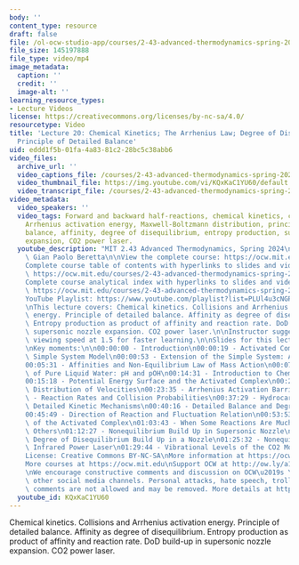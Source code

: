 ```yaml
---
body: ''
content_type: resource
draft: false
file: /ol-ocw-studio-app/courses/2-43-advanced-thermodynamics-spring-2024/ocw_243_lecture20_2024apr19_360p_16_9.mp4
file_size: 145197888
file_type: video/mp4
image_metadata:
  caption: ''
  credit: ''
  image-alt: ''
learning_resource_types:
- Lecture Videos
license: https://creativecommons.org/licenses/by-nc-sa/4.0/
resourcetype: Video
title: 'Lecture 20: Chemical Kinetics; The Arrhenius Law; Degree of Disequilibrium;
  Principle of Detailed Balance'
uid: eddd1f5b-01fa-4a83-81c2-28bc5c38abb6
video_files:
  archive_url: ''
  video_captions_file: /courses/2-43-advanced-thermodynamics-spring-2024/1Xqe0yq0ljNp9alR7RbkUCdZvAHhfQt7T_transcript.webvtt
  video_thumbnail_file: https://img.youtube.com/vi/KQxKaC1YU60/default.jpg
  video_transcript_file: /courses/2-43-advanced-thermodynamics-spring-2024/1Xqe0yq0ljNp9alR7RbkUCdZvAHhfQt7T_transcript.pdf
video_metadata:
  video_speakers: ''
  video_tags: Forward and backward half-reactions, chemical kinetics, collisions,
    Arrhenius activation energy, Maxwell-Boltzmann distribution, principle of detailed
    balance, affinity, degree of disequilibrium, entropy production, supersonic nozzle
    expansion, CO2 power laser.
  youtube_description: "MIT 2.43 Advanced Thermodynamics, Spring 2024\nInstructor:\
    \ Gian Paolo Beretta\n\nView the complete course: https://ocw.mit.edu/courses/2-43-advanced-thermodynamics-spring-2024/\n\
    Complete course table of contents with hyperlinks to slides and video timestamps:\
    \ https://ocw.mit.edu/courses/2-43-advanced-thermodynamics-spring-2024/resources/mit2_43_s24_toc_slides_pdf/\n\
    Complete course analytical index with hyperlinks to slides and video timestamps:\
    \ https://ocw.mit.edu/courses/2-43-advanced-thermodynamics-spring-2024/resources/mit2_43_s24_index_slides_pdf/\n\
    YouTube Playlist: https://www.youtube.com/playlist?list=PLUl4u3cNGP6309d0oJDiVo1CvxUQXJ2il\n\
    \nThis lecture covers: Chemical kinetics. Collisions and Arrhenius activation\
    \ energy. Principle of detailed balance. Affinity as degree of disequilibrium.\
    \ Entropy production as product of affinity and reaction rate. DoD build-up in\
    \ supersonic nozzle expansion. CO2 power laser.\n\nInstructor suggests to set\
    \ viewing speed at 1.5 for faster learning.\n\nSlides for this lecture: https://ocw.mit.edu/courses/2-43-advanced-thermodynamics-spring-2024/resources/mit2_43_s24_lec20_pdf/\n\
    \nKey moments:\n\n00:00:00 - Introduction\n00:00:19 - Activated Complex in the\
    \ Simple System Model\n00:00:53 - Extension of the Simple System: Assumptions\n\
    00:05:31 - Affinities and Non-Equilibrium Law of Mass Action\n00:07:28 - Self-Ionization\
    \ of Pure Liquid Water: pH and pOH\n00:14:31 - Introduction to Chemical Kinetics\n\
    00:15:18 - Potential Energy Surface and the Activated Complex\n00:21:03 - Maxwell-Boltzmann\
    \ Distribution of Velocities\n00:23:35 - Arrhenius Activation Barrier\n00:28:03\
    \ - Reaction Rates and Collision Probabilities\n00:37:29 - Hydrocarbon Oxidation:\
    \ Detailed Kinetic Mechanisms\n00:40:16 - Detailed Balance and Degree of Disequilibrium\n\
    00:45:49 - Direction of Reaction and Fluctuation Relation\n00:53:53 - Half-Equilibrium\
    \ of the Activated Complex\n01:03:43 - When Some Reactions Are Much Faster than\
    \ Others\n01:12:27 - Nonequilibrium Build Up in Supersonic Nozzle\n01:17:17 -\
    \ Degree of Disequilibrium Build Up in a Nozzle\n01:25:32 - Nonequilibrium Gasdynamic\
    \ Infrared Power Laser\n01:29:44 - Vibrational Levels of the CO2 Molecule\n\n\
    License: Creative Commons BY-NC-SA\nMore information at https://ocw.mit.edu/terms\n\
    More courses at https://ocw.mit.edu\nSupport OCW at http://ow.ly/a1If50zVRlQ\n\
    \nWe encourage constructive comments and discussion on OCW\u2019s YouTube and\
    \ other social media channels. Personal attacks, hate speech, trolling, and inappropriate\
    \ comments are not allowed and may be removed. More details at https://ocw.mit.edu/comments."
  youtube_id: KQxKaC1YU60
---
```

Chemical kinetics. Collisions and Arrhenius activation energy. Principle of detailed balance. Affinity as degree of disequilibrium. Entropy production as product of affinity and reaction rate. DoD build-up in supersonic nozzle expansion. CO2 power laser.